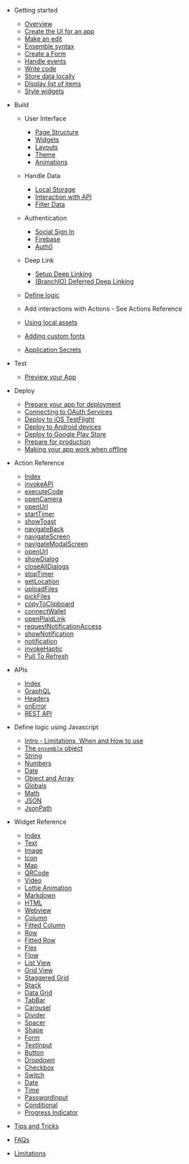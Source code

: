 - Getting started

  - [Overview](getting-started/home)
  - [Create the UI for an app](./getting-started/1-create-app)
  - [Make an edit](./getting-started/2-edit)
  - [Ensemble syntax](./getting-started/3-ensemble-syntax)
  - [Create a Form](./getting-started/4-form)
  - [Handle events](./getting-started/5-actions)
  - [Write code](./getting-started/6-code)
  - [Store data locally](./getting-started/7-storage)
  - [Display list of items](./getting-started/8-item-template)
  - [Style widgets](./getting-started/9-styling)

- Build

  - User Interface

    - [Page Structure](build/user-interface/1-page-structure)
    - [Widgets](build/user-interface/2-widgets)
    - [Layouts](build/user-interface/3-layouts)
    - [Theme](build/user-interface/4-theme)
    - [Animations](build/user-interface/3-animations)

  - Handle Data

    - [Local Storage](build/handle-data/local-storage/1-local-storage)
    - [Interaction with API](build/handle-data/item-template/1-interaction-with-api)
    - [Filter Data](build/handle-data/item-template/2-filter-data)

  - Authentication

    - [Social Sign In](build/authentication/social-signin)
    - [Firebase](build/authentication/firebase)
    - [Auth0](build/authentication/auth0)

  - Deep Link
    - [Setup Deep Linking](build/deep-link/deeplink.md)
    - [(BranchIO) Deferred Deep Linking](build/deep-link/deferred-deeplink.md)

  - [Define logic](javascript-reference/README)
  - Add interactions with Actions - See Actions Reference
  - [Using local assets](build/local-assets)
  - [Adding custom fonts](build/custom-fonts)
  - [Application Secrets](build/secrets)

- Test

  - [Preview your App](test/1-preview-app)

- Deploy

  - [Prepare your app for deployment](deploy/1-prepare-app)
  - [Connecting to OAuth Services](deploy/2-oauth-services)
  - [Deploy to iOS TestFlight](deploy/3-ios-appstore)
  - [Deploy to Android devices](deploy/4-android-device)
  - [Deploy to Google Play Store](deploy/5-android-play-store)
  - [Prepare for production](deploy/6-prepare-for-production)
  - [Making your app work when offline](deploy/7-offline-mode)

- Action Reference

  - [Index](/actions/directory)
  - [invokeAPI](/actions/1-invokeAPI)
  - [executeCode](/actions/2-executeCode)
  - [openCamera](/actions/3-openCamera)
  - [openUrl](/actions/4-openUrl)
  - [startTimer](/actions/5-startTimer)
  - [showToast](/actions/6-showToast)
  - [navigateBack](/actions/7-navigateBack)
  - [navigateScreen](/actions/8-navigateScreen)
  - [navigateModalScreen](/actions/9-navigateModalScreen)
  - [openUrl](/actions/10-openUrl)
  - [showDialog](/actions/11-showDialog)
  - [closeAllDialogs](/actions/12-closeAllDialogs)
  - [stopTimer](/actions/13-stopTimer)
  - [getLocation](/actions/14-getLocation)
  - [uploadFiles](/actions/15-uploadFiles)
  - [pickFiles](/actions/16-pickFiles)
  - [copyToClipboard](/actions/17-copyToClipboard)
  - [connectWallet](/actions/18-connectWallet)
  - [openPlaidLink](/actions/21-openPlaidLink)
  - [requestNotificationAccess](/actions/19-requestNotificationAccess)
  - [showNotification](/actions/20-showNotification)
  - [notification](/actions/21-notification)
  - [invokeHaptic](/actions/23-invokeHaptic)
  - [Pull To Refresh](/actions/24-pulltorefresh)

- APIs

  - [Index](/APIs/index)
  - [GraphQL](/APIs/graphql)
  - [Headers](/APIs/header)
  - [onError](/APIs/on-error)
  - [REST API](/APIs/rest-api)

- Define logic using Javascript

  - [Intro - Limitations, When and How to use](javascript-reference/README)
  - [The `ensemble` object](javascript-reference/Ensemble)
  - [String](javascript-reference/String)
  - [Numbers](javascript-reference/Numbers)
  - [Date](javascript-reference/Date)
  - [Object and Array](javascript-reference/MapAndArray)
  - [Globals](javascript-reference/Global)
  - [Math](javascript-reference/Math)
  - [JSON](javascript-reference/JSON)
  - [JsonPath](javascript-reference/JsonPath)

- Widget Reference

  - [Index](/widget-reference/directory)
  - [Text](/widget-reference/text)
  - [Image](/widget-reference/Image)
  - [Icon](/widget-reference/Icon)
  - [Map](/widget-reference/Map)
  - [QRCode](/widget-reference/qrcode)
  - [Video](/widget-reference/video)
  - [Lottie Animation](/widget-reference/lottie)
  - [Markdown](/widget-reference/markdown)
  - [HTML](/widget-reference/html)
  - [Webview](/widget-reference/webview)
  - [Column](/widget-reference/column)
  - [Fitted Column](/widget-reference/fitted-column)
  - [Row](/widget-reference/row)
  - [Fitted Row](/widget-reference/fitted-row)
  - [Flex](/widget-reference/flex)
  - [Flow](/widget-reference/flow)
  - [List View](/widget-reference/listview)
  - [Grid View](/widget-reference/gridview)
  - [Staggered Grid](/widget-reference/staggeredgrid)
  - [Stack](/widget-reference/stack)
  - [Data Grid](/widget-reference/datagrid)
  - [TabBar](/widget-reference/tabbar)
  - [Carousel](/widget-reference/carousel)
  - [Divider](/widget-reference/divider)
  - [Spacer](/widget-reference/spacer)
  - [Shape](/widget-reference/shape)
  - [Form](/widget-reference/form)
  - [TextInput](/widget-reference/textinput)
  - [Button](/widget-reference/button)
  - [Dropdown](/widget-reference/dropdown)
  - [Checkbox](/widget-reference/checkbox)
  - [Switch](/widget-reference/switch)
  - [Date](/widget-reference/date)
  - [Time](/widget-reference/time)
  - [PasswordInput](/widget-reference/passwordinput)
  - [Conditional](/widget-reference/conditional)
  - [Progress Indicator](/widget-reference/progressindicator)

- [Tips and Tricks](tips-and-tricks/directory)

<!-- * [Exercises](./exercises/index)
  * [Prerequisite](./exercises/0-prerequisite)
  * [Update the title](./exercises/1-update-app-title)
  * [Add a header](./exercises/2-add-header)
  * [Add location field](./exercises/3-add-location-field)
  * [Display task locations](./exercises/4-display-task-locations)
  * [Final code](./exercises/final-code) -->

- [FAQs](./faq)

- [Limitations](./limitations)

